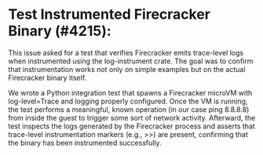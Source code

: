 # Test Instrumented Firecracker Binary (#4215):

This issue asked for a test that verifies Firecracker emits trace-level logs when instrumented using the log-instrument crate. The goal was to confirm that instrumentation works not only on simple examples but on the actual Firecracker binary itself.

We wrote a Python integration test that spawns a Firecracker microVM with log-level=Trace and logging properly configured. Once the VM is running, the test performs a meaningful, known operation (in our case ping 8.8.8.8) from inside the guest to trigger some sort of network activity. Afterward, the test inspects the logs generated by the Firecracker process and asserts that trace-level instrumentation markers (e.g., >>) are present, confirming that the binary has been instrumented successfully.
